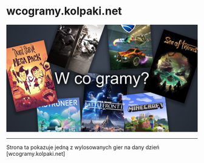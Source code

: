 # wcogramy.kolpaki.net

<a href="https://wcogramy.kolpaki.net">
<img src="https://raw.githubusercontent.com/DrSapling/wcogramy/main/images/site.png">
</a>

<hr>

Strona ta pokazuje jedną z wylosowanych gier na dany dzień
[wcogramy.kolpaki.net]